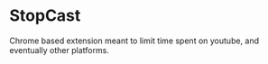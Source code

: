 # StopCast
Chrome based extension meant to limit time spent on youtube, and eventually other platforms.
